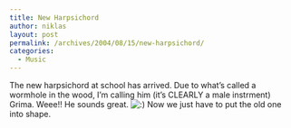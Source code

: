 ```yaml
---
title: New Harpsichord
author: niklas
layout: post
permalink: /archives/2004/08/15/new-harpsichord/
categories:
  - Music
---
```

The new harpsichord at school has arrived. Due to what&#8217;s called a wormhole in the wood, I&#8217;m calling him (it&#8217;s CLEARLY a male instrment) Grima. Weee!! He sounds great. <img src='http://blog.saers.com/wp-includes/images/smilies/icon_smile.gif' alt=':)' class='wp-smiley' /> Now we just have to put the old one into shape.
